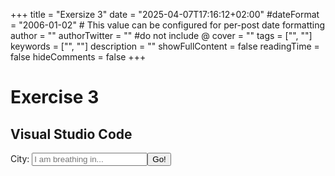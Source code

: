 +++
title = "Exersize 3"
date = "2025-04-07T17:16:12+02:00"
#dateFormat = "2006-01-02" # This value can be configured for per-post date formatting
author = ""
authorTwitter = "" #do not include @
cover = ""
tags = ["", ""]
keywords = ["", ""]
description = ""
showFullContent = false
readingTime = false
hideComments = false
+++
# Exercise 3
## Visual Studio Code
<p>City: <input id="ciudad" value="" placeholder="I am breathing in..."><button id="submit">Go!</button></p>
<script src="https://unpkg.com/p5js@1.2.18/p5.js/p5.min.js" type="text/javascript"></script>
<script src="sketch.js" type="text/javascript"></script>
